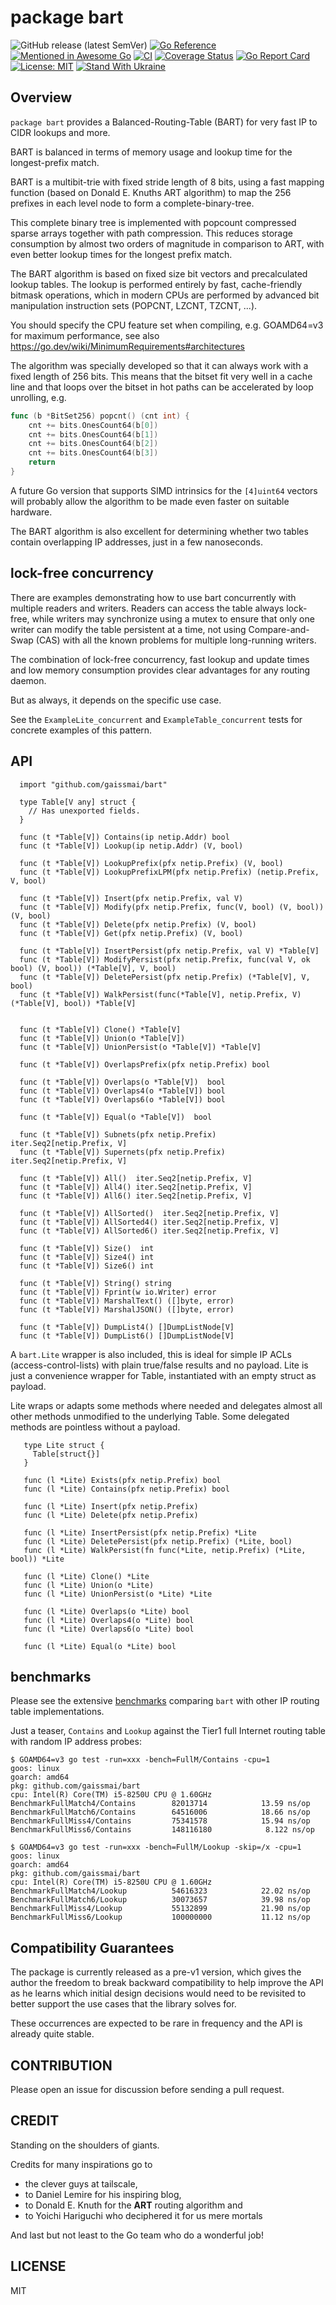 # package bart

![GitHub release (latest SemVer)](https://img.shields.io/github/v/release/gaissmai/bart)
[![Go Reference](https://pkg.go.dev/badge/github.com/gaissmai/bart.svg)](https://pkg.go.dev/github.com/gaissmai/bart#section-documentation)
[![Mentioned in Awesome Go](https://awesome.re/mentioned-badge-flat.svg)](https://github.com/avelino/awesome-go)
[![CI](https://github.com/gaissmai/bart/actions/workflows/go.yml/badge.svg)](https://github.com/gaissmai/bart/actions/workflows/go.yml)
[![Coverage Status](https://coveralls.io/repos/github/gaissmai/bart/badge.svg)](https://coveralls.io/github/gaissmai/bart)
[![Go Report Card](https://goreportcard.com/badge/github.com/gaissmai/bart)](https://goreportcard.com/report/github.com/gaissmai/bart)
[![License: MIT](https://img.shields.io/badge/License-MIT-green.svg)](https://opensource.org/licenses/MIT)
[![Stand With Ukraine](https://raw.githubusercontent.com/vshymanskyy/StandWithUkraine/main/badges/StandWithUkraine.svg)](https://stand-with-ukraine.pp.ua)

## Overview

`package bart` provides a Balanced-Routing-Table (BART) for very fast IP to CIDR lookups and more.

BART is balanced in terms of memory usage and lookup time for the longest-prefix
match.

BART is a multibit-trie with fixed stride length of 8 bits, using a fast mapping
function (based on Donald E. Knuths ART algorithm) to map the 256 prefixes in each level
node to form a complete-binary-tree.

This complete binary tree is implemented with popcount compressed sparse arrays
together with path compression. This reduces storage consumption by almost two
orders of magnitude in comparison to ART, with even better lookup times for the
longest prefix match.

The BART algorithm is based on fixed size bit vectors and precalculated
lookup tables. The lookup is performed entirely by fast,
cache-friendly bitmask operations, which in modern CPUs are performed
by advanced bit manipulation instruction sets (POPCNT, LZCNT, TZCNT, ...).

You should specify the CPU feature set when compiling, e.g. GOAMD64=v3 for 
maximum performance, see also https://go.dev/wiki/MinimumRequirements#architectures

The algorithm was specially developed so that it can always work with a fixed
length of 256 bits. This means that the bitset fit very well in a cache line and
that loops over the bitset in hot paths can be accelerated by loop unrolling, e.g.

```go
func (b *BitSet256) popcnt() (cnt int) {
	cnt += bits.OnesCount64(b[0])
	cnt += bits.OnesCount64(b[1])
	cnt += bits.OnesCount64(b[2])
	cnt += bits.OnesCount64(b[3])
	return
}
```
A future Go version that supports SIMD intrinsics for the `[4]uint64` vectors will
probably allow the algorithm to be made even faster on suitable hardware.

The BART algorithm is also excellent for determining whether two tables
contain overlapping IP addresses, just in a few nanoseconds.

## lock-free concurrency

There are examples demonstrating how to use bart concurrently with multiple readers and writers.
Readers can access the table always lock-free, while writers may synchronize using a mutex to ensure
that only one writer can modify the table persistent at a time, not using Compare-and-Swap (CAS)
with all the known problems for multiple long-running writers.

The combination of lock-free concurrency, fast lookup and update times and low memory consumption
provides clear advantages for any routing daemon.

But as always, it depends on the specific use case.

See the `ExampleLite_concurrent` and `ExampleTable_concurrent` tests for concrete examples of this pattern.

## API

```golang
  import "github.com/gaissmai/bart"
  
  type Table[V any] struct {
  	// Has unexported fields.
  }

  func (t *Table[V]) Contains(ip netip.Addr) bool
  func (t *Table[V]) Lookup(ip netip.Addr) (V, bool)

  func (t *Table[V]) LookupPrefix(pfx netip.Prefix) (V, bool)
  func (t *Table[V]) LookupPrefixLPM(pfx netip.Prefix) (netip.Prefix, V, bool)

  func (t *Table[V]) Insert(pfx netip.Prefix, val V)
  func (t *Table[V]) Modify(pfx netip.Prefix, func(V, bool) (V, bool)) (V, bool)
  func (t *Table[V]) Delete(pfx netip.Prefix) (V, bool)
  func (t *Table[V]) Get(pfx netip.Prefix) (V, bool)

  func (t *Table[V]) InsertPersist(pfx netip.Prefix, val V) *Table[V]
  func (t *Table[V]) ModifyPersist(pfx netip.Prefix, func(val V, ok bool) (V, bool)) (*Table[V], V, bool)
  func (t *Table[V]) DeletePersist(pfx netip.Prefix) (*Table[V], V, bool)
  func (t *Table[V]) WalkPersist(func(*Table[V], netip.Prefix, V) (*Table[V], bool)) *Table[V]


  func (t *Table[V]) Clone() *Table[V]
  func (t *Table[V]) Union(o *Table[V])
  func (t *Table[V]) UnionPersist(o *Table[V]) *Table[V]

  func (t *Table[V]) OverlapsPrefix(pfx netip.Prefix) bool

  func (t *Table[V]) Overlaps(o *Table[V])  bool
  func (t *Table[V]) Overlaps4(o *Table[V]) bool
  func (t *Table[V]) Overlaps6(o *Table[V]) bool

  func (t *Table[V]) Equal(o *Table[V])  bool

  func (t *Table[V]) Subnets(pfx netip.Prefix)   iter.Seq2[netip.Prefix, V]
  func (t *Table[V]) Supernets(pfx netip.Prefix) iter.Seq2[netip.Prefix, V]

  func (t *Table[V]) All()  iter.Seq2[netip.Prefix, V]
  func (t *Table[V]) All4() iter.Seq2[netip.Prefix, V]
  func (t *Table[V]) All6() iter.Seq2[netip.Prefix, V]

  func (t *Table[V]) AllSorted()  iter.Seq2[netip.Prefix, V]
  func (t *Table[V]) AllSorted4() iter.Seq2[netip.Prefix, V]
  func (t *Table[V]) AllSorted6() iter.Seq2[netip.Prefix, V]

  func (t *Table[V]) Size()  int
  func (t *Table[V]) Size4() int
  func (t *Table[V]) Size6() int

  func (t *Table[V]) String() string
  func (t *Table[V]) Fprint(w io.Writer) error
  func (t *Table[V]) MarshalText() ([]byte, error)
  func (t *Table[V]) MarshalJSON() ([]byte, error)

  func (t *Table[V]) DumpList4() []DumpListNode[V]
  func (t *Table[V]) DumpList6() []DumpListNode[V]
```

A `bart.Lite` wrapper is also included, this is ideal for simple IP
ACLs (access-control-lists) with plain true/false results and no payload.
Lite is just a convenience wrapper for Table, instantiated with an empty
struct as payload.

Lite wraps or adapts some methods where needed and delegates almost all
other methods unmodified to the underlying Table.
Some delegated methods are pointless without a payload.

```golang
   type Lite struct {
     Table[struct{}]
   }

   func (l *Lite) Exists(pfx netip.Prefix) bool
   func (l *Lite) Contains(pfx netip.Prefix) bool

   func (l *Lite) Insert(pfx netip.Prefix)
   func (l *Lite) Delete(pfx netip.Prefix)

   func (l *Lite) InsertPersist(pfx netip.Prefix) *Lite
   func (l *Lite) DeletePersist(pfx netip.Prefix) (*Lite, bool)
   func (l *Lite) WalkPersist(fn func(*Lite, netip.Prefix) (*Lite, bool)) *Lite

   func (l *Lite) Clone() *Lite
   func (l *Lite) Union(o *Lite)
   func (l *Lite) UnionPersist(o *Lite) *Lite

   func (l *Lite) Overlaps(o *Lite) bool
   func (l *Lite) Overlaps4(o *Lite) bool
   func (l *Lite) Overlaps6(o *Lite) bool

   func (l *Lite) Equal(o *Lite) bool
```

## benchmarks

Please see the extensive [benchmarks](https://github.com/gaissmai/iprbench) comparing `bart` with other IP routing table implementations.

Just a teaser, `Contains` and `Lookup` against the Tier1 full Internet routing table with
random IP address probes:

```
$ GOAMD64=v3 go test -run=xxx -bench=FullM/Contains -cpu=1
goos: linux
goarch: amd64
pkg: github.com/gaissmai/bart
cpu: Intel(R) Core(TM) i5-8250U CPU @ 1.60GHz
BenchmarkFullMatch4/Contains        82013714	        13.59 ns/op
BenchmarkFullMatch6/Contains        64516006	        18.66 ns/op
BenchmarkFullMiss4/Contains         75341578	        15.94 ns/op
BenchmarkFullMiss6/Contains         148116180	         8.122 ns/op

$ GOAMD64=v3 go test -run=xxx -bench=FullM/Lookup -skip=/x -cpu=1
goos: linux
goarch: amd64
pkg: github.com/gaissmai/bart
cpu: Intel(R) Core(TM) i5-8250U CPU @ 1.60GHz
BenchmarkFullMatch4/Lookup         	54616323	        22.02 ns/op
BenchmarkFullMatch6/Lookup         	30073657	        39.98 ns/op
BenchmarkFullMiss4/Lookup          	55132899	        21.90 ns/op
BenchmarkFullMiss6/Lookup          	100000000	        11.12 ns/op
```

## Compatibility Guarantees

The package is currently released as a pre-v1 version, which gives the author the freedom to break
backward compatibility to help improve the API as he learns which initial design decisions would need
to be revisited to better support the use cases that the library solves for.

These occurrences are expected to be rare in frequency and the API is already quite stable.

## CONTRIBUTION

Please open an issue for discussion before sending a pull request.

## CREDIT

Standing on the shoulders of giants.

Credits for many inspirations go to

- the clever guys at tailscale,
- to Daniel Lemire for his inspiring blog,
- to Donald E. Knuth for the **ART** routing algorithm and
- to Yoichi Hariguchi who deciphered it for us mere mortals

And last but not least to the Go team who do a wonderful job!

## LICENSE

MIT
